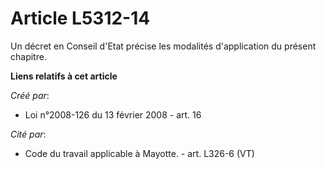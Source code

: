 # Article L5312-14

Un décret en Conseil d'Etat précise les modalités d'application du présent chapitre.

**Liens relatifs à cet article**

_Créé par_:

  - Loi n°2008-126 du 13 février 2008 - art. 16

_Cité par_:

  - Code du travail applicable à Mayotte. - art. L326-6 (VT)
